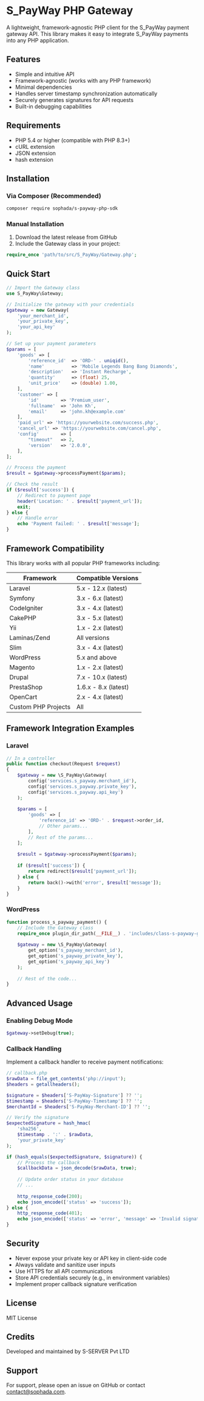 # S_PayWay PHP Gateway

A lightweight, framework-agnostic PHP client for the S_PayWay payment gateway API. This library makes it easy to integrate S_PayWay payments into any PHP application.

## Features

- Simple and intuitive API
- Framework-agnostic (works with any PHP framework)
- Minimal dependencies
- Handles server timestamp synchronization automatically
- Securely generates signatures for API requests
- Built-in debugging capabilities

## Requirements

- PHP 5.4 or higher (compatible with PHP 8.3+)
- cURL extension
- JSON extension
- hash extension

## Installation

### Via Composer (Recommended)

```bash
composer require sophada/s-payway-php-sdk
```

### Manual Installation

1. Download the latest release from GitHub
2. Include the Gateway class in your project:

```php
require_once 'path/to/src/S_PayWay/Gateway.php';
```

## Quick Start

```php
// Import the Gateway class
use S_PayWay\Gateway;

// Initialize the gateway with your credentials
$gateway = new Gateway(
    'your_merchant_id',
    'your_private_key',
    'your_api_key'
);

// Set up your payment parameters
$params = [
    'goods' => [
        'reference_id'  => 'ORD-' . uniqid(),
        'name'          => 'Mobile Legends Bang Bang Diamonds',
        'description'   => 'Instant Recharge',
        'quantity'      => (float) 25,
        'unit_price'    => (double) 1.00,
    ],
    'customer' => [
        'id'        => 'Premium_user',
        'fullname'  => 'John Kh',
        'email'     => 'john.kh@example.com'
    ],
    'paid_url' => 'https://yourwebsite.com/success.php',
    'cancel_url' => 'https://yourwebsite.com/cancel.php',
    'config'        => [
        "timeout"   => 2,
        'version'   => '2.0.0',
    ],
];

// Process the payment
$result = $gateway->processPayment($params);

// Check the result
if ($result['success']) {
    // Redirect to payment page
    header('Location: ' . $result['payment_url']);
    exit;
} else {
    // Handle error
    echo 'Payment failed: ' . $result['message'];
}
```

## Framework Compatibility

This library works with all popular PHP frameworks including:

| Framework | Compatible Versions |
|-----------|---------------------|
| Laravel   | 5.x - 12.x (latest) |
| Symfony   | 3.x - 6.x (latest)  |
| CodeIgniter | 3.x - 4.x (latest) |
| CakePHP   | 3.x - 5.x (latest)  |
| Yii       | 1.x - 2.x (latest)  |
| Laminas/Zend | All versions     |
| Slim      | 3.x - 4.x (latest)  |
| WordPress | 5.x and above       |
| Magento   | 1.x - 2.x (latest)  |
| Drupal    | 7.x - 10.x (latest) |
| PrestaShop | 1.6.x - 8.x (latest) |
| OpenCart  | 2.x - 4.x (latest)  |
| Custom PHP Projects | All       |

## Framework Integration Examples

### Laravel

```php
// In a controller
public function checkout(Request $request)
{
    $gateway = new \S_PayWay\Gateway(
        config('services.s_payway.merchant_id'),
        config('services.s_payway.private_key'),
        config('services.s_payway.api_key')
    );
    
    $params = [
        'goods' => [
            'reference_id' => 'ORD-' . $request->order_id,
            // Other params...
        ],
        // Rest of the params...
    ];
    
    $result = $gateway->processPayment($params);
    
    if ($result['success']) {
        return redirect($result['payment_url']);
    } else {
        return back()->with('error', $result['message']);
    }
}
```

### WordPress

```php
function process_s_payway_payment() {
    // Include the Gateway class
    require_once plugin_dir_path(__FILE__) . 'includes/class-s-payway-gateway.php';
    
    $gateway = new \S_PayWay\Gateway(
        get_option('s_payway_merchant_id'),
        get_option('s_payway_private_key'),
        get_option('s_payway_api_key')
    );
    
    // Rest of the code...
}
```

## Advanced Usage

### Enabling Debug Mode

```php
$gateway->setDebug(true);
```

### Callback Handling

Implement a callback handler to receive payment notifications:

```php
// callback.php
$rawData = file_get_contents('php://input');
$headers = getallheaders();

$signature = $headers['S-PayWay-Signature'] ?? '';
$timestamp = $headers['S-PayWay-Timestamp'] ?? '';
$merchantId = $headers['S-PayWay-Merchant-ID'] ?? '';

// Verify the signature
$expectedSignature = hash_hmac(
    'sha256', 
    $timestamp . ':' . $rawData, 
    'your_private_key'
);

if (hash_equals($expectedSignature, $signature)) {
    // Process the callback
    $callbackData = json_decode($rawData, true);
    
    // Update order status in your database
    // ...
    
    http_response_code(200);
    echo json_encode(['status' => 'success']);
} else {
    http_response_code(401);
    echo json_encode(['status' => 'error', 'message' => 'Invalid signature']);
}
```

## Security

- Never expose your private key or API key in client-side code
- Always validate and sanitize user inputs
- Use HTTPS for all API communications
- Store API credentials securely (e.g., in environment variables)
- Implement proper callback signature verification

## License

MIT License

## Credits

Developed and maintained by S-SERVER Pvt LTD

## Support

For support, please open an issue on GitHub or contact [contact@sophada.com](mailto:contact@sophada.com).

